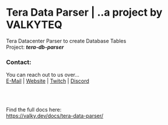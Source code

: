 # Tera Data Parser | ..a project by VALKYTEQ


Tera Datacenter Parser to create Database Tables  
Project: **_tera-db-parser_**

### Contact:
You can reach out to us over...  
[E-Mail](mailto:admin@valkyteq.com?Subject=Github)   |    [Website](https://tera-europe.net/)   |    [Twitch](https://www.twitch.tv/valkyfischer)   |    [Discord](https://vteq.cc/discord/)

<br><br>

Find the full docs here:  
https://valky.dev/docs/tera-data-parser/
